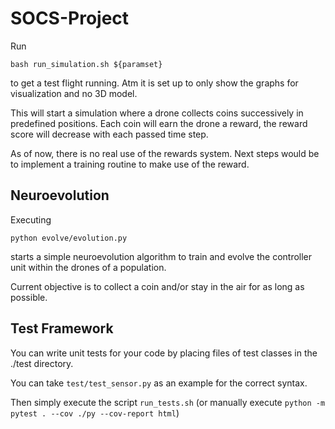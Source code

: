# SOCS-Project

Run 

    bash run_simulation.sh ${paramset}

to get a test flight running.
Atm it is set up to only show the graphs for visualization and no 3D model.

This will start a simulation where a drone collects coins successively in
predefined positions. Each coin will earn the drone a reward, the reward score will decrease with each passed time step.

As of now, there is no real use of the rewards system.
Next steps would be to implement a training routine to make use of the reward.

## Neuroevolution

Executing

    python evolve/evolution.py

starts a simple neuroevolution algorithm to train and evolve the controller unit within the drones of a population.

Current objective is to collect a coin and/or stay in the air for as long as possible.

## Test Framework
You can write unit tests for your code by placing files of test classes in the ./test directory.

You can take `test/test_sensor.py` as an example for the correct syntax.

Then simply execute the script `run_tests.sh` (or manually execute `python -m pytest . --cov ./py --cov-report html`)
